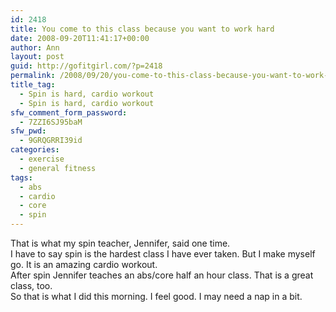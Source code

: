 ```yaml
---
id: 2418
title: You come to this class because you want to work hard
date: 2008-09-20T11:41:17+00:00
author: Ann
layout: post
guid: http://gofitgirl.com/?p=2418
permalink: /2008/09/20/you-come-to-this-class-because-you-want-to-work-hard/
title_tag:
  - Spin is hard, cardio workout
  - Spin is hard, cardio workout
sfw_comment_form_password:
  - 7ZZI6SJ95baM
sfw_pwd:
  - 9GRQGRRI39id
categories:
  - exercise
  - general fitness
tags:
  - abs
  - cardio
  - core
  - spin
---
```

That is what my spin teacher, Jennifer, said one time.  
I have to say spin is the hardest class I have ever taken. But I make myself go. It is an amazing cardio workout.  
After spin Jennifer teaches an abs/core half an hour class. That is a great class, too.  
So that is what I did this morning. I feel good. I may need a nap in a bit.